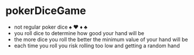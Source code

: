 # pokerDiceGame

- not regular poker dice  ♠️ ♥️ ♦️ ♣️ 
- you roll dice to determine how good your hand will be
- the more dice you roll the better the minimum value of your hand will be
- each time you roll you risk rolling too low and getting a random hand
